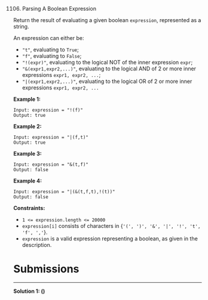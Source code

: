 1106. Parsing A Boolean Expression

Return the result of evaluating a given boolean `expression`, represented as a string.

An expression can either be:

* `"t"`, evaluating to `True`;
* `"f"`, evaluating to `False`;
* `"!(expr)"`, evaluating to the logical NOT of the inner expression `expr`;
* `"&(expr1,expr2,...)"`, evaluating to the logical AND of 2 or more inner expressions `expr1, expr2, ...`;
* `"|(expr1,expr2,...)"`, evaluating to the logical OR of 2 or more inner expressions `expr1, expr2, ...`
 

**Example 1:**
```
Input: expression = "!(f)"
Output: true
```

**Example 2:**
```
Input: expression = "|(f,t)"
Output: true
```

**Example 3:**
```
Input: expression = "&(t,f)"
Output: false
```

**Example 4:**
```
Input: expression = "|(&(t,f,t),!(t))"
Output: false
```

**Constraints:**

* `1 <= expression.length <= 20000`
* `expression[i]` consists of characters in {`'(', ')', '&', '|', '!', 't', 'f', ','`}.
* `expression` is a valid expression representing a boolean, as given in the description.

# Submissions
---
**Solution 1: ()**